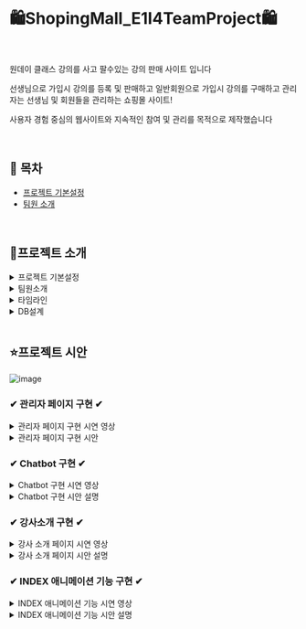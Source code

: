 
# 🛍ShopingMall_E1I4TeamProject🛍

<br>

원데이 클래스 강의를 사고 팔수있는 강의 판매 사이트 입니다  

선생님으로 가입시 강의를 등록 및 판매하고 
일반회원으로 가입시 강의를 구매하고 
관리자는 선생님 및 회원들을 관리하는 쇼핑몰 사이트!

사용자 경험 중심의 웹사이트와
지속적인 참여 및 관리를 목적으로 제작했습니다

<br>


## 📌 목차 

- [프로젝트 기본설정](#-시연-영상)
- [팀원 소개](#-팀원-소개)


<br>

## 🔎프로젝트 소개

<details>
<summary>프로젝트 기본설정</summary>
<li> 2024/04/11~2024/05/10  </li>
<li> 원데이 클래스 강의판매 사이트 </li>
<li> 팀장 1명, 팀원 4명 (총 5인) _팀원으로 참여 </li>
<li> 프로젝트명 : E1i4TeamProject </li>
<li> 프로그래밍 언어 : JAVA </li>
<li> 프레임워크 : Springboot 2.7.11 </li>
<li> 데이터베이스 : MySql8 </li>
<li> 개발툴 : IntelliJ </li>
<li> 템플릿 엔진 : Thymeleaf (HTML + css) </li>

</details>

<details>
<summary> 팀원소개</summary>

- 👱‍박**(팀장) : DB설계, 회원CRUD(개인정보), OAuth2, Security, 
- 👱‍이**(팀원) : 상품목록, 상품상세, 장바구니(시간표), 구매, 구매리스트 
- 👱‍심**(팀원) : 게시판 CRUD(커뮤니티, 공지사항, 수강후기), exception 
- 👱‍조**(팀원) : INDEX 페이지 CSS ,1:1 문의내역, 덧글
- 👩‍🦰손예은(팀원) : 관리자페이지, Chatbot, 강사소개 페이지, INDEX 애니메이션 기능

</details>

<details>
<summary> 타임라인</summary>
  
![image](https://github.com/1thsdpdms1/FirstProject_ShopingMall_Yeeun/assets/154856610/1f2aa490-1614-40bc-881b-c4dfe19611bc)

</details>

<details>
<summary> DB설계 </summary>
  
![image](https://github.com/1thsdpdms1/FirstProject_ShopingMall_Yeeun/assets/154856610/1f2aa490-1614-40bc-881b-c4dfe19611bc)

</details>
<br>

## ⭐프로젝트 시안
![image](https://github.com/1thsdpdms1/FirstProject_ShopingMall_Yeeun/assets/154856610/781bfb06-6b04-43fc-b049-08595f52e7a7)

### ✔ 관리자 페이지 구현 ✔
<details>
<summary>관리자 페이지 구현 시연 영상</summary>

![관리자 페이지 시안영상](https://github.com/1thsdpdms1/FirstProject_ShopingMall_Yeeun/assets/154856610/e603ecf6-fcf9-4c7c-905c-581025a0a3d1)
  
</details>

<details>
<summary>관리자 페이지 구현 시안 </summary>
  
  ![image](https://github.com/1thsdpdms1/FirstProject_ShopingMall_Yeeun/assets/154856610/7abbca76-164e-4e32-a147-e775a2a6486c)
첫번쨰로 Spring Security의 타임리프 태그 라이브러리를 사용하여
권한이 admin일때만 관리자페이지에 접속할수있도록 하였습니다 
두번쨰로는 pageable ,subject, search를 매개변수로 받아와서 subject가 null이 아닌경우 subject에 따라 
이름, 전화번호, 이메일로 검색이 가능하게 만들었으며
회원조회와 선생님조회를 구분하기위해서는 권한과 subject 조건 두개를 and연산자를 이용하여
 findByRoleAndNameContains 으로 회원이 member이면서 이름에 대해 검색가능하게 구현하였습니다
또한 테이블에 너무 긴 글이 들어간 경우엔 말줄임 기능을 넣어보았습니다
<br>
![image](https://github.com/1thsdpdms1/FirstProject_ShopingMall_Yeeun/assets/154856610/d0294769-b666-4aa5-a164-48422e7fca12)

상품페이지는 param으로 subject1 subject2 seach pageable를 매겨변수를 불러와
미술/체육/음악/요리 등 카테고리별로 선택후 수강명/수강내용을 검색할수있게 select를 두개 구성하였으며
검색하고 페이지네이션된 결과를 반환하도록 하였습니다
<br>
![image](https://github.com/1thsdpdms1/FirstProject_ShopingMall_Yeeun/assets/154856610/b1c0eaa2-8553-4131-aa76-37b7adc45270)

삭제는 다중선택삭제와 일반 삭제 가능하도록 했는데
다중선택삭제는 javascript에 selectedIds"라는 이름을 가진 input 요소 중에 체크된 것들을 모두 선택하고
가장 가까운 tr요소를 찾아 삭제하는 명령을 foreach함수를 써 반복하게 하여 선택삭제를 구현했으며
회원을 삭제하기 전에 사용자에게 확인 메시지를 표시하고, if else문으로 사용자의 응답에 따라 삭제를 진행하게 했습니다
</details>

### ✔ Chatbot 구현 ✔
<details>
<summary>Chatbot 구현 시연 영상</summary>
![chatBot](https://github.com/1thsdpdms1/FirstProject_ShopingMall_Yeeun/assets/154856610/97b1952e-e28d-4b31-9215-7b600e8121bd)

</details>
<details>
<summary>Chatbot 구현 시안 설명</summary>

  ![image](https://github.com/1thsdpdms1/FirstProject_ShopingMall_Yeeun/assets/154856610/f965e795-2b38-46f2-a864-cacde6a7cd71)

websocket은 기존의 단방향 HTTP프로토콜과 호환되어 양방향 통신을 제공하기 위해 개발된 프로토콜이며
websocket 라이브러리를 주입하여 사용합니다
configureMessageBroker() 메서드는 메시지 브로커를 설정하고 
/app2가 붙으면 서버로 전송하게 하고
/topic이 붙으면 클라이언트에게 메세지 보내도록 활성화시켰으며
그 아래 registerStompEndpoints() 메서드로 클라이언트와 서버간의 웹소켓 연결을 활성화 시켰습니다

![image](https://github.com/1thsdpdms1/FirstProject_ShopingMall_Yeeun/assets/154856610/ed233c53-4675-4464-9a30-bb7de21d5c1f)

@MessageMapping() 주소로 메세지가 오면 해당 매서드가 구현되며 @Sendto() 주소로 클라이언트에게 전송되는데
처음 소켓연결시 연결이 성공하면  /app2/hello주소로 메세지를 보내 hello메서드를 실행시키도록 하여
가장 많이 하는 질문인 기업소개, 상품소개를 선택할수있게 했으며 이는 topic/greetings주소로 클라이언트에게 전송됩니다

![image](https://github.com/1thsdpdms1/FirstProject_ShopingMall_Yeeun/assets/154856610/8966f99d-6527-4f5e-839a-5ed18900a1a6)

기업소개 또는 상품소개 버튼을 클릭시 /app2/message주소로 메세지를 보내 
message매서드를 실행시켜 그에대한 응답내용이 나오도록했습니다

</details>

### ✔ 강사소개 구현 ✔
<details>
<summary>강사 소개 페이지 시연 영상</summary>

![강사 소개](https://github.com/1thsdpdms1/FirstProject_ShopingMall_Yeeun/assets/154856610/82994cec-83e7-49eb-9329-b4cc5a03b7d4)


</details>
<details>
<summary>강사 소개 페이지 시안 설명</summary>
  
![image](https://github.com/1thsdpdms1/FirstProject_ShopingMall_Yeeun/assets/154856610/2ee0c3d2-998b-4d8a-af70-9abe71c56efb)
강사 페이지는 모든 사용자가 선생님의 프로필을 볼수있도록 한 페이지 입니다
JPQL을 사용하여 role이 seller인 모든회원을 검색하고 stream으로 엔티티를 dto로 변한후 리스트로 반환했으며
이 list를 html에 그리드를 사용하여 나타냈고 hover시 transform: scale를 사용해 강조효과를 주었습니다
또한 memberAttachFile==1일때와 아닐때를 구분하여 img가 없으면 기본이미지가 나오도록 했습니다

![image](https://github.com/1thsdpdms1/FirstProject_ShopingMall_Yeeun/assets/154856610/ebb030a2-9ec1-4a21-b43c-f6ded3bfae18)


그리드를 선택하면 더 자세한 프로필을 볼수있는 디테일페이지가 나오고  프로필 하단에는 선생님이 등록한 상품인 강좌 list가 있으며 
바로가기로 상품페이지로 이동할수있게 구성하였습니다
코드는 findbyid를 사용하여 id로 찾고 없으면 판매자가 존재하지 않는다는 예외를 뒀으며
id를 찾았다면 찾은 엔티티를 dto로 반환하도록 했습니다
또한 admin권한이라면 목록으로 돌아가기버튼과 회원탈퇴버튼 두개가 보여 여기서도 삭제 진행이 가능하게 하였습니다

</details>

### ✔ INDEX 애니메이션 기능 구현 ✔
<details>
<summary>INDEX 애니메이션 기능 시연 영상</summary>

https://github.com/1thsdpdms1/FirstProject_ShopingMall_Yeeun/assets/154856610/ceed1a15-8386-4b9f-a65f-ee33ccff51f6

</details>
<details>
&nbsp;<summary>INDEX 애니메이션 기능 시안 설명</summary>
  
![image](https://github.com/1thsdpdms1/FirstProject_ShopingMall_Yeeun/assets/154856610/baff420b-f0c3-40e5-9a07-995d86c9e8d0)
for문을 통해 각이미지를 1000번 나열되게 하고 
나열된 이미지에 leftMoveLoop라는 이름의 키프레임 애니메이션을 
translateX()에 0을 넣어 위치를 고정시켰다가
이후 -100%를 넣어  가로길이의 100%만큼 왼쪽으로 이동하게 정의한후
 1500초 동안 계속해서 재생되며 수평으로 움직이게 설정히였습니다
</details>



